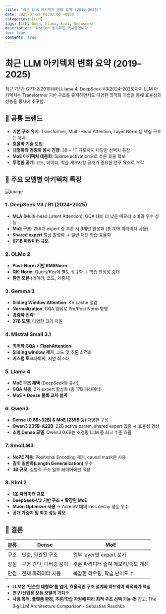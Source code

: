 ```yaml
---
title: "최근 LLM 아키텍처 변화 요약 (2019–2025)"
date: 2025-07-25 08:02:00 +0900
categories: [LLM]
tags: [LLM, Qwen, Llama, Kimi, Deepseek]
description: "Notion 동기화된 게시글입니다."
toc: true
comments: true
---
```


# 최근 LLM 아키텍처 변화 요약 (2019–2025)

최근 7년간 GPT-2(2019)부터 Llama 4, DeepSeek-V3(2024–2025)까지 LLM 아키텍처는 Transformer 기반 구조를 유지하면서도 다양한 최적화 기법을 통해 효율성과 성능을 동시에 추구함.

## 🔑 공통 트렌드

- **기본 구조 유지**: Transformer, Multi-Head Attention, Layer Norm 등 핵심 구조는 유사
- **효율화 기술 도입**:
- **대형화와 경량화 동시 진행**: 3B ~ 1T 규모까지 다양한 선택지 등장
- **MoE 아키텍처 대중화**: Sparse activation으로 추론 효율 확보
- **투명한 공개**: 코드, 데이터, 학습 세부사항 공개가 중요한 연구 요소로 부각
## 📌 주요 모델별 아키텍처 특징

![Image](https://prod-files-secure.s3.us-west-2.amazonaws.com/e6db513d-ec54-40ff-aa74-2487b0bcfe15/ac24fdd3-febf-45c7-8e99-afb6446591d8/image.png?X-Amz-Algorithm=AWS4-HMAC-SHA256&X-Amz-Content-Sha256=UNSIGNED-PAYLOAD&X-Amz-Credential=ASIAZI2LB466RWBRBMAE%2F20250726%2Fus-west-2%2Fs3%2Faws4_request&X-Amz-Date=20250726T104010Z&X-Amz-Expires=3600&X-Amz-Security-Token=IQoJb3JpZ2luX2VjEDEaCXVzLXdlc3QtMiJGMEQCIHLB6aWtdiwSui0QLOb5UE%2BO%2FEDMlpuCrtpYeb9wCyp0AiBErdkNgoJfOtr0CFRo%2BP6IB8olWNiZXLT0Cws0IfMmsir%2FAwhaEAAaDDYzNzQyMzE4MzgwNSIMec%2B85NhvZzbOHgGaKtwDbcD%2F%2BRw4uWK%2F6pITXtbBArU4PD%2Be0Tx1HTj3Bc9dd3UVGO6102VKcEbzq0tZFZO%2Fhr1%2FT37Q8WDmZERGmQ1qjMmPxCpymUGNBc%2Fl3QGHWSO0MGGxn0Zh7hgs3Kn7uYdeTD0OVu51qGpTgoxm5qsGh3WwXeeFGZoLZOLzKvUmGJtaTEv4mgzJUKnde5KXKryQhoHJut98SNArcAlIUfSNRSKWG3Ok%2F%2F6yiACmRcUQB8FUgPf6k4UkNo%2BfEn7hPmtCPNIG90YuxsZs1HNCuDhX9t9DS50SyCYVG0JiQO6MglpwHd5FrnBL8Mo0La4jSY13CybeHGIBDGjPpa3qKabWWc4tAvyqdvLMP0lHZO5SRMB7B2zF5HBx%2F4SPfMBGdZWackm%2BteHHAkZ%2BEpGNz1u8JZFQLh2ocm9Nkdepl838O0%2FqHE7QtSjrg7pDgLdNRU9tL121JG0hJx%2FHMHb3IWhqZltPpKGQD3mwiUPN6uQIqVy5f3kUEZORPopNGblnlTE2BbECky%2F9xyIO5ch45edWoZ8j9KeM8Ay6pRnefsaMhGW1bRVeMXEMhMFLxTwjqVAxXRPh1Y%2BTKPafjaMekyWSZbybv6J4TLYl8JXXo08mv5ViCjf%2F6Cu3ixvGKTUwv6uSxAY6pgEucStpBOJljOJ%2FrVmiRF7Ri2LKE2uRZX31fqWaNcw%2BTJtGuznwpk9iyxZfE%2BP0Y6feUX4ZygDyaFPk1GFO72lNIXAHPmmcNWJ2xe3RJOSxHbQSQkjSDGMRuj7dYzWrEhfIKcHFDwsauFqYyQZg3vnOpofUmKQzHe2LKlW0mrx9Rni57KLpzYUOb8L5SiULkbyzWD1b91%2F5uRTzK1OPmv8Mtu8vty%2BN&X-Amz-Signature=d71c2cb310d5cff4de0ec9b0bde700b1727111f18a935e81c84d77ca7ec83abe&X-Amz-SignedHeaders=host&x-amz-checksum-mode=ENABLED&x-id=GetObject)

### 1. DeepSeek V3 / R1 (2024–2025)

- **MLA** (Multi-head Latent Attention): GQA 대비 더 낮은 메모리 소비와 우수 성능
- **MoE 구조**: 256개 expert 중 추론 시 9개만 활성화 (총 37B 파라미터 사용)
- **Shared expert** 항상 활성화 → 일반 패턴 학습 효율화
- **671B 파라미터 규모**
### 2. OLMo 2

- **Post-Norm 기반 RMSNorm**
- **QK-Norm**: Query/Key에 별도 정규화 → 학습 안정성 증대
- **완전 오픈** (데이터, 코드, 가중치)
### 3. Gemma 3

- **Sliding Window Attention**: KV cache 절감
- **Normalization**: GQA 앞뒤로 Pre/Post Norm 병행
- **경량화 전략**:
- **27B 모델**, 다양한 크기 지원
### 4. Mistral Small 3.1

- **최적화 GQA + FlashAttention**
- **Sliding window 제거**, 코드 및 추론 최적화
- **커스텀 토크나이저**, 지연 최소화
### 5. Llama 4

- **MoE 구조 채택** (DeepSeek와 유사)
- **GQA 사용**, 2개 expert 활성화 (총 17B 파라미터)
- **MoE + Dense 블록 교차 설계**
### 6. Qwen3

- **Dense (0.6B~32B) & MoE (235B 등)** 다양한 구성
- **Qwen3 235B-A22B**: 22B active param, shared expert 없음 → 효율성 향상
- **소형 Dense 모델**: Qwen3 0.6B는 초경량 LLM 중 최고 수준 효율
### 7. SmolLM3

- **NoPE 적용**: Positional Encoding 제거, causal mask만 사용
- **길이 일반화(Length Generalization)** 우수
- **3B 규모**, 실험적 구조 일부 레이어에만 적용
### 8. Kimi 2

- **1조 파라미터 규모**
- **DeepSeek-V3 기반 구조 + 확장된 MoE**
- **Muon Optimizer 사용** → AdamW 대비 loss decay 성능 우수
- **공개 가중치 및 최고 성능 확보**
## 🧩 결론

| 분류 | Dense | MoE |
| --- | --- | --- |
| 구조 | 단순, 일관된 구조 | 일부 layer만 expert 분기 |
| 장점 | 구현 간단, 디버깅 용이 | 추론 파라미터 줄여 메모리/속도 개선 |
| 단점 | 전체 파라미터 사용 | 복잡한 라우팅, 학습 난이도 ↑ |

- **LLM은 ‘단순한 대형화’를 넘어, 효율적인 구조 설계와 하드웨어 최적화가 핵심**
- **연구/산업용 오픈 모델의 가치↑**
- **사용 목적, 플랫폼 환경, 추론/학습 자원에 따라 최적 구조 선택 가능**
📚 참고: The Big LLM Architecture Comparison - Sebastian Raschka


